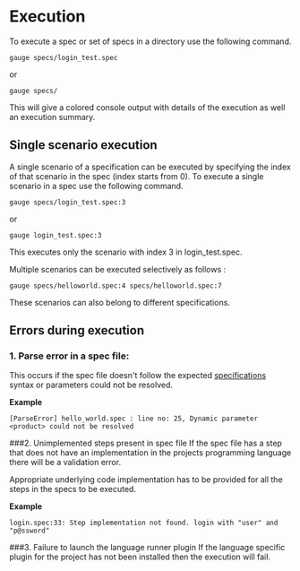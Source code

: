 # Execution

To execute a spec or set of specs in a directory use the following command.

```
gauge specs/login_test.spec
```
or
```
gauge specs/
```

This will give a colored console output with details of the execution as well an execution summary.
## Single scenario execution

A single scenario of a specification can be executed by specifying the index of that scenario in the spec (index starts from 0). To execute a single scenario in a spec use the following command.

````
gauge specs/login_test.spec:3
````
or
````
gauge login_test.spec:3
````

This executes only the scenario with index 3 in login_test.spec.

Multiple scenarios can be executed selectively as follows :

````
gauge specs/helloworld.spec:4 specs/helloworld.spec:7
````
These scenarios can also belong to different specifications.

## Errors during execution

### 1. Parse error in a spec file:

This occurs if the spec file doesn't follow the expected [specifications](../specifications/README.md) syntax or parameters could not be resolved.

**Example**

```
[ParseError] hello_world.spec : line no: 25, Dynamic parameter <product> could not be resolved
```



###2. Unimplemented steps present in spec file
If the spec file has a step that does not have an implementation in the projects programming language there will be a validation error.

Appropriate underlying code implementation has to be provided for all the steps in the specs to be executed.

**Example**

````
login.spec:33: Step implementation not found. login with "user" and "p@ssword"
````

###3. Failure to launch the language runner plugin
If the language specific plugin for the project has not been installed then the execution will fail.
